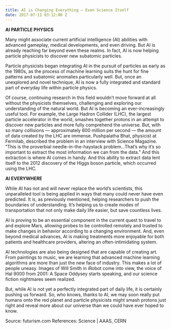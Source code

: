```yaml
---
title: AI is Changing Everything – Even Science Itself
date: 2017-07-11 03:12:00 Z
---
```


**AI PARTICLE PHYSICS**

Many might associate current artificial intelligence (AI) abilities with advanced gameplay, medical developments, and even driving. But AI is already reaching far beyond even these realms. In fact, AI is now helping particle physicists to discover new subatomic particles.

Particle physicists began integrating AI in the pursuit of particles as early as the 1980s, as the process of machine learning suits the hunt for fine patterns and subatomic anomalies particularly well. But, once an unexplored and novel technique, AI is now a fully integrated and standard part of everyday life within particle physics.

Of course, continuing research in this field wouldn’t move forward at all without the physicists themselves, challenging and exploring our understanding of the natural world. But AI is becoming an ever-increasingly useful tool. For example, the Large Hadron Collider (LHC), the largest particle accelerator in the world, smashes together protons in an attempt to discover new particles and more fully comprehend the universe. But, with so many collisions — approximately 600 million per second — the amount of data created by the LHC are immense.
Pushpalatha Bhat, physicist at Fermilab, described the problem in an interview with Science Magazine. “This is the proverbial needle-in-the-haystack problem…That’s why it’s so important to extract the most information we can from the data.” And this extraction is where AI comes in handy. And this ability to extract data lent itself to the 2012 discovery of the Higgs boson particle, which occurred using the LHC.

**AI EVERYWHERE**

While AI has not and will never replace the world’s scientists, this unparalleled tool is being applied in ways that many could never have even predicted. It is, as previously mentioned, helping researchers to push the boundaries of understanding. It’s helping us to create modes of transportation that not only make daily life easier, but save countless lives.

AI is proving to be an essential component in the current quest to travel to and explore Mars, allowing probes to be controlled remotely and trusted to make changes in behavior according to a changing environment. And, even beyond medical advances, AI is making treatments more enjoyable for both patients and healthcare providers, altering an often-intimidating system.

AI technologies are also being designed that are capable of creating art. From paintings to music, we are learning that advanced machine learning algorithms are more than just the new face of industry. This makes a lot of people uneasy. Images of Will Smith in iRobot come into view, the voice of Hal 9000 from 2001: A Space Oddysey starts speaking, and our science fiction nightmares seem realized.

But, while AI is not yet a perfectly integrated part of daily life, it is certainly pushing us forward. So, who knows, thanks to AI, we may soon really put humans onto the red planet and particle physicists might smash protons just right and reveal more about our universe than we could have ever hoped to know.

Source: futurism.com
References: Science | AAAS, CERN

 